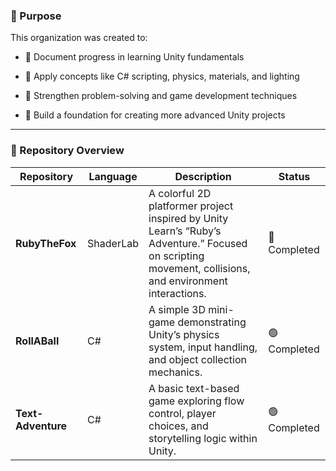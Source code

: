 ### 🚀 Purpose

This organization was created to:

- 📘 Document progress in learning Unity fundamentals
    
- 🧩 Apply concepts like C# scripting, physics, materials, and lighting
    
- 🧠 Strengthen problem-solving and game development techniques
    
- 🎯 Build a foundation for creating more advanced Unity projects
    

---

### 📁 Repository Overview

|Repository|Language|Description|Status|
|---|---|---|---|
|**RubyTheFox**|ShaderLab|A colorful 2D platformer project inspired by Unity Learn’s “Ruby’s Adventure.” Focused on scripting movement, collisions, and environment interactions.|🧱 Completed|
|**RollABall**|C#|A simple 3D mini-game demonstrating Unity’s physics system, input handling, and object collection mechanics.|🟢 Completed|
|**Text-Adventure**|C#|A basic text-based game exploring flow control, player choices, and storytelling logic within Unity.|🟢 Completed|
